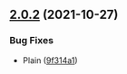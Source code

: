 ## [2.0.2](https://github.com/SertoID/Test-Release-flow/compare/v2.0.1...v2.0.2) (2021-10-27)


### Bug Fixes

* Plain ([9f314a1](https://github.com/SertoID/Test-Release-flow/commit/9f314a1424832d2919c54bad951a55dd1c3da912))
